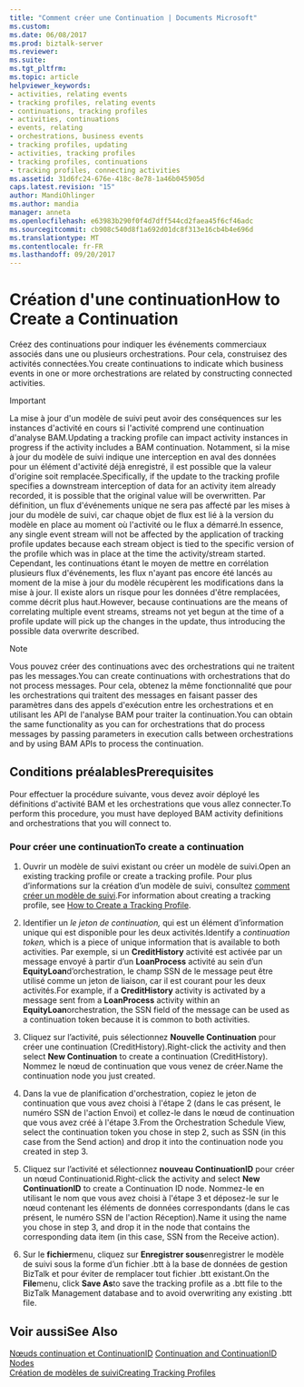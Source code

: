 ```yaml
---
title: "Comment créer une Continuation | Documents Microsoft"
ms.custom: 
ms.date: 06/08/2017
ms.prod: biztalk-server
ms.reviewer: 
ms.suite: 
ms.tgt_pltfrm: 
ms.topic: article
helpviewer_keywords:
- activities, relating events
- tracking profiles, relating events
- continuations, tracking profiles
- activities, continuations
- events, relating
- orchestrations, business events
- tracking profiles, updating
- activities, tracking profiles
- tracking profiles, continuations
- tracking profiles, connecting activities
ms.assetid: 31d6fc24-676e-418c-8e78-1a46b045905d
caps.latest.revision: "15"
author: MandiOhlinger
ms.author: mandia
manager: anneta
ms.openlocfilehash: e63983b290f0f4d7dff544cd2faea45f6cf46adc
ms.sourcegitcommit: cb908c540d8f1a692d01dc8f313e16cb4b4e696d
ms.translationtype: MT
ms.contentlocale: fr-FR
ms.lasthandoff: 09/20/2017
---
```

# <a name="how-to-create-a-continuation"></a><span data-ttu-id="e61da-102">Création d'une continuation</span><span class="sxs-lookup"><span data-stu-id="e61da-102">How to Create a Continuation</span></span>
<span data-ttu-id="e61da-103">Créez des continuations pour indiquer les événements commerciaux associés dans une ou plusieurs orchestrations. Pour cela, construisez des activités connectées.</span><span class="sxs-lookup"><span data-stu-id="e61da-103">You create continuations to indicate which business events in one or more orchestrations are related by constructing connected activities.</span></span>  
  
> [!IMPORTANT]
>  <span data-ttu-id="e61da-104">La mise à jour d'un modèle de suivi peut avoir des conséquences sur les instances d'activité en cours si l'activité comprend une continuation d'analyse BAM.</span><span class="sxs-lookup"><span data-stu-id="e61da-104">Updating a tracking profile can impact activity instances in progress if the activity includes a BAM continuation.</span></span> <span data-ttu-id="e61da-105">Notamment, si la mise à jour du modèle de suivi indique une interception en aval des données pour un élément d'activité déjà enregistré, il est possible que la valeur d'origine soit remplacée.</span><span class="sxs-lookup"><span data-stu-id="e61da-105">Specifically, if the update to the tracking profile specifies a downstream interception of data for an activity item already recorded, it is possible that the original value will be overwritten.</span></span> <span data-ttu-id="e61da-106">Par définition, un flux d'événements unique ne sera pas affecté par les mises à jour du modèle de suivi, car chaque objet de flux est lié à la version du modèle en place au moment où l'activité ou le flux a démarré.</span><span class="sxs-lookup"><span data-stu-id="e61da-106">In essence, any single event stream will not be affected by the application of tracking profile updates because each stream object is tied to the specific version of the profile which was in place at the time the activity/stream started.</span></span>  <span data-ttu-id="e61da-107">Cependant, les continuations étant le moyen de mettre en corrélation plusieurs flux d'événements, les flux n'ayant pas encore été lancés au moment de la mise à jour du modèle récupèrent les modifications dans la mise à jour. Il existe alors un risque pour les données d'être remplacées, comme décrit plus haut.</span><span class="sxs-lookup"><span data-stu-id="e61da-107">However, because continuations are the means of correlating multiple event streams, streams not yet begun at the time of a profile update will pick up the changes in the update, thus introducing the possible data overwrite described.</span></span>  
  
> [!NOTE]
>  <span data-ttu-id="e61da-108">Vous pouvez créer des continuations avec des orchestrations qui ne traitent pas les messages.</span><span class="sxs-lookup"><span data-stu-id="e61da-108">You can create continuations with orchestrations that do not process messages.</span></span> <span data-ttu-id="e61da-109">Pour cela, obtenez la même fonctionnalité que pour les orchestrations qui traitent des messages en faisant passer des paramètres dans des appels d'exécution entre les orchestrations et en utilisant les API de l'analyse BAM pour traiter la continuation.</span><span class="sxs-lookup"><span data-stu-id="e61da-109">You can obtain the same functionality as you can for orchestrations that do process messages by passing parameters in execution calls between orchestrations and by using BAM APIs to process the continuation.</span></span>  
  
## <a name="prerequisites"></a><span data-ttu-id="e61da-110">Conditions préalables</span><span class="sxs-lookup"><span data-stu-id="e61da-110">Prerequisites</span></span>  
 <span data-ttu-id="e61da-111">Pour effectuer la procédure suivante, vous devez avoir déployé les définitions d'activité BAM et les orchestrations que vous allez connecter.</span><span class="sxs-lookup"><span data-stu-id="e61da-111">To perform this procedure, you must have deployed BAM activity definitions and orchestrations that you will connect to.</span></span>  
  
### <a name="to-create-a-continuation"></a><span data-ttu-id="e61da-112">Pour créer une continuation</span><span class="sxs-lookup"><span data-stu-id="e61da-112">To create a continuation</span></span>  
  
1.  <span data-ttu-id="e61da-113">Ouvrir un modèle de suivi existant ou créer un modèle de suivi.</span><span class="sxs-lookup"><span data-stu-id="e61da-113">Open an existing tracking profile or create a tracking profile.</span></span> <span data-ttu-id="e61da-114">Pour plus d’informations sur la création d’un modèle de suivi, consultez [comment créer un modèle de suivi](../core/how-to-create-a-tracking-profile.md).</span><span class="sxs-lookup"><span data-stu-id="e61da-114">For information about creating a tracking profile, see [How to Create a Tracking Profile](../core/how-to-create-a-tracking-profile.md).</span></span>  
  
2.  <span data-ttu-id="e61da-115">Identifier un *le jeton de continuation,* qui est un élément d’information unique qui est disponible pour les deux activités.</span><span class="sxs-lookup"><span data-stu-id="e61da-115">Identify a *continuation token,* which is a piece of unique information that is available to both activities.</span></span> <span data-ttu-id="e61da-116">Par exemple, si un **CreditHistory** activité est activée par un message envoyé à partir d’un **LoanProcess** activité au sein d’un **EquityLoan**d’orchestration, le champ SSN de le message peut être utilisé comme un jeton de liaison, car il est courant pour les deux activités.</span><span class="sxs-lookup"><span data-stu-id="e61da-116">For example, if a **CreditHistory** activity is activated by a message sent from a **LoanProcess** activity within an **EquityLoan**orchestration, the SSN field of the message can be used as a continuation token because it is common to both activities.</span></span>  
  
3.  <span data-ttu-id="e61da-117">Cliquez sur l’activité, puis sélectionnez **Nouvelle Continuation** pour créer une continuation (CreditHistory).</span><span class="sxs-lookup"><span data-stu-id="e61da-117">Right-click the activity and then select **New Continuation** to create a continuation (CreditHistory).</span></span> <span data-ttu-id="e61da-118">Nommez le nœud de continuation que vous venez de créer.</span><span class="sxs-lookup"><span data-stu-id="e61da-118">Name the continuation node you just created.</span></span>  
  
4.  <span data-ttu-id="e61da-119">Dans la vue de planification d'orchestration, copiez le jeton de continuation que vous avez choisi à l'étape 2 (dans le cas présent, le numéro SSN de l'action Envoi) et collez-le dans le nœud de continuation que vous avez créé à l'étape 3.</span><span class="sxs-lookup"><span data-stu-id="e61da-119">From the Orchestration Schedule View, select the continuation token you chose in step 2, such as SSN (in this case from the Send action) and drop it into the continuation node you created in step 3.</span></span>  
  
5.  <span data-ttu-id="e61da-120">Cliquez sur l’activité et sélectionnez **nouveau ContinuationID** pour créer un nœud Continuationid.</span><span class="sxs-lookup"><span data-stu-id="e61da-120">Right-click the activity and select **New ContinuationID** to create a Continuation ID node.</span></span> <span data-ttu-id="e61da-121">Nommez-le en utilisant le nom que vous avez choisi à l'étape 3 et déposez-le sur le nœud contenant les éléments de données correspondants (dans le cas présent, le numéro SSN de l'action Réception).</span><span class="sxs-lookup"><span data-stu-id="e61da-121">Name it using the name you chose in step 3, and drop it in the node that contains the corresponding data item (in this case, SSN from the Receive action).</span></span>  
  
6.  <span data-ttu-id="e61da-122">Sur le **fichier**menu, cliquez sur **Enregistrer sous**enregistrer le modèle de suivi sous la forme d’un fichier .btt à la base de données de gestion BizTalk et pour éviter de remplacer tout fichier .btt existant.</span><span class="sxs-lookup"><span data-stu-id="e61da-122">On the **File**menu, click **Save As**to save the tracking profile as a .btt file to the BizTalk Management database and to avoid overwriting any existing .btt file.</span></span>  
  
## <a name="see-also"></a><span data-ttu-id="e61da-123">Voir aussi</span><span class="sxs-lookup"><span data-stu-id="e61da-123">See Also</span></span>  
 <span data-ttu-id="e61da-124">[Nœuds continuation et ContinuationID](../core/continuation-and-continuationid-nodes.md) </span><span class="sxs-lookup"><span data-stu-id="e61da-124">[Continuation and ContinuationID Nodes](../core/continuation-and-continuationid-nodes.md) </span></span>  
 [<span data-ttu-id="e61da-125">Création de modèles de suivi</span><span class="sxs-lookup"><span data-stu-id="e61da-125">Creating Tracking Profiles</span></span>](../core/creating-tracking-profiles.md)